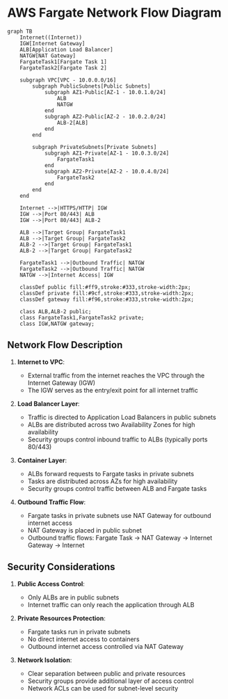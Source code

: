 # AWS Fargate Network Flow Diagram

```mermaid
graph TB
    Internet((Internet))
    IGW[Internet Gateway]
    ALB[Application Load Balancer]
    NATGW[NAT Gateway]
    FargateTask1[Fargate Task 1]
    FargateTask2[Fargate Task 2]
    
    subgraph VPC[VPC - 10.0.0.0/16]
        subgraph PublicSubnets[Public Subnets]
            subgraph AZ1-Public[AZ-1 - 10.0.1.0/24]
                ALB
                NATGW
            end
            subgraph AZ2-Public[AZ-2 - 10.0.2.0/24]
                ALB-2[ALB]
            end
        end
        
        subgraph PrivateSubnets[Private Subnets]
            subgraph AZ1-Private[AZ-1 - 10.0.3.0/24]
                FargateTask1
            end
            subgraph AZ2-Private[AZ-2 - 10.0.4.0/24]
                FargateTask2
            end
        end
    end
    
    Internet -->|HTTPS/HTTP| IGW
    IGW -->|Port 80/443| ALB
    IGW -->|Port 80/443| ALB-2
    
    ALB -->|Target Group| FargateTask1
    ALB -->|Target Group| FargateTask2
    ALB-2 -->|Target Group| FargateTask1
    ALB-2 -->|Target Group| FargateTask2
    
    FargateTask1 -->|Outbound Traffic| NATGW
    FargateTask2 -->|Outbound Traffic| NATGW
    NATGW -->|Internet Access| IGW
    
    classDef public fill:#ff9,stroke:#333,stroke-width:2px;
    classDef private fill:#9cf,stroke:#333,stroke-width:2px;
    classDef gateway fill:#f96,stroke:#333,stroke-width:2px;
    
    class ALB,ALB-2 public;
    class FargateTask1,FargateTask2 private;
    class IGW,NATGW gateway;

```

## Network Flow Description

1. **Internet to VPC**:
   - External traffic from the internet reaches the VPC through the Internet Gateway (IGW)
   - The IGW serves as the entry/exit point for all internet traffic

2. **Load Balancer Layer**:
   - Traffic is directed to Application Load Balancers in public subnets
   - ALBs are distributed across two Availability Zones for high availability
   - Security groups control inbound traffic to ALBs (typically ports 80/443)

3. **Container Layer**:
   - ALBs forward requests to Fargate tasks in private subnets
   - Tasks are distributed across AZs for high availability
   - Security groups control traffic between ALB and Fargate tasks

4. **Outbound Traffic Flow**:
   - Fargate tasks in private subnets use NAT Gateway for outbound internet access
   - NAT Gateway is placed in public subnet
   - Outbound traffic flows: Fargate Task → NAT Gateway → Internet Gateway → Internet

## Security Considerations

1. **Public Access Control**:
   - Only ALBs are in public subnets
   - Internet traffic can only reach the application through ALB

2. **Private Resources Protection**:
   - Fargate tasks run in private subnets
   - No direct internet access to containers
   - Outbound internet access controlled via NAT Gateway

3. **Network Isolation**:
   - Clear separation between public and private resources
   - Security groups provide additional layer of access control
   - Network ACLs can be used for subnet-level security